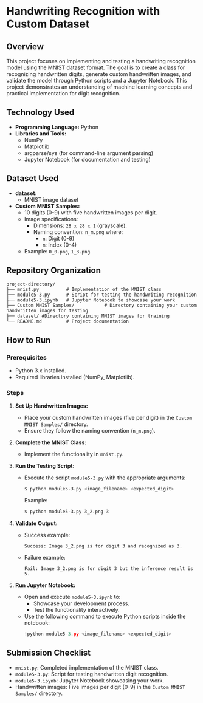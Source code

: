 # Handwriting Recognition with Custom Dataset

## Overview
This project focuses on implementing and testing a handwriting recognition model using the MNIST dataset format. The goal is to create a class for recognizing handwritten digits, generate custom handwritten images, and validate the model through Python scripts and a Jupyter Notebook. This project demonstrates an understanding of machine learning concepts and practical implementation for digit recognition.

## Technology Used
- **Programming Language:** Python
- **Libraries and Tools:**
  - NumPy
  - Matplotlib
  - argparse/sys (for command-line argument parsing)
  - Jupyter Notebook (for documentation and testing)

## Dataset Used
- **dataset:**
  - MNIST image dataset
- **Custom MNIST Samples:**
  - 10 digits (0-9) with five handwritten images per digit.
  - Image specifications:
    - Dimensions: `28 x 28 x 1` (grayscale).
    - Naming convention: `n_m.png` where:
      - `n`: Digit (0-9)
      - `m`: Index (0-4)
  - Example: `0_0.png`, `1_3.png`.

## Repository Organization
```
project-directory/
├── mnist.py          # Implementation of the MNIST class
├── module5-3.py      # Script for testing the handwriting recognition
├── module5-3.ipynb   # Jupyter Notebook to showcase your work
├── Custom MNIST Samples/           # Directory containing your custom handwritten images for testing
├── dataset/ #Directory containing MNIST images for training
└── README.md         # Project documentation
```

## How to Run

### Prerequisites
- Python 3.x installed.
- Required libraries installed (NumPy, Matplotlib).

### Steps
1. **Set Up Handwritten Images:**
   - Place your custom handwritten images (five per digit) in the `Custom MNIST Samples/` directory.
   - Ensure they follow the naming convention (`n_m.png`).

2. **Complete the MNIST Class:**
   - Implement the functionality in `mnist.py`.

3. **Run the Testing Script:**
   - Execute the script `module5-3.py` with the appropriate arguments:
     ```bash
     $ python module5-3.py <image_filename> <expected_digit>
     ```
     Example:
     ```bash
     $ python module5-3.py 3_2.png 3
     ```

4. **Validate Output:**
   - Success example:
     ```
     Success: Image 3_2.png is for digit 3 and recognized as 3.
     ```
   - Failure example:
     ```
     Fail: Image 3_2.png is for digit 3 but the inference result is 5.
     ```

5. **Run Jupyter Notebook:**
   - Open and execute `module5-3.ipynb` to:
     - Showcase your development process.
     - Test the functionality interactively.
   - Use the following command to execute Python scripts inside the notebook:
     ```python
     !python module5-3.py <image_filename> <expected_digit>
     ```

## Submission Checklist
- `mnist.py`: Completed implementation of the MNIST class.
- `module5-3.py`: Script for testing handwritten digit recognition.
- `module5-3.ipynb`: Jupyter Notebook showcasing your work.
- Handwritten images: Five images per digit (0-9) in the `Custom MNIST Samples/` directory.


